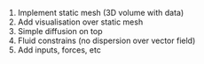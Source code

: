 1. Implement static mesh (3D volume with data)
2. Add visualisation over static mesh
3. Simple diffusion on top
4. Fluid constrains (no dispersion over vector field)
5. Add inputs, forces, etc